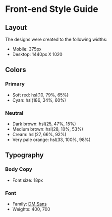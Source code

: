 # Front-end Style Guide

## Layout

The designs were created to the following widths:

-   Mobile: 375px
-   Desktop: 1440px X 1020

## Colors

### Primary

-   Soft red: hsl(10, 79%, 65%)
-   Cyan: hsl(186, 34%, 60%)

### Neutral

-   Dark brown: hsl(25, 47%, 15%)
-   Medium brown: hsl(28, 10%, 53%)
-   Cream: hsl(27, 66%, 92%)
-   Very pale orange: hsl(33, 100%, 98%)

## Typography

### Body Copy

-   Font size: 18px

### Font

-   Family: [DM Sans](https://fonts.google.com/specimen/DM+Sans)
-   Weights: 400, 700
